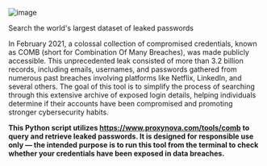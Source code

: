 ![image](https://github.com/user-attachments/assets/870ef65c-0e06-4388-b891-7be04b09d627)

Search the world's largest dataset of leaked passwords

In February 2021, a colossal collection of compromised credentials, known as COMB (short for Combination Of Many Breaches), was made publicly accessible. This unprecedented leak consisted of more than 3.2 billion records, including emails, usernames, and passwords gathered from numerous past breaches involving platforms like Netflix, LinkedIn, and several others. The goal of this tool is to simplify the process of searching through this extensive archive of exposed login details, helping individuals determine if their accounts have been compromised and promoting stronger cybersecurity habits.

**This Python script utilizes https://www.proxynova.com/tools/comb to query and retrieve leaked passwords.
It is designed for responsible use only — the intended purpose is to run this tool from the terminal to check whether your credentials have been exposed in data breaches.**
